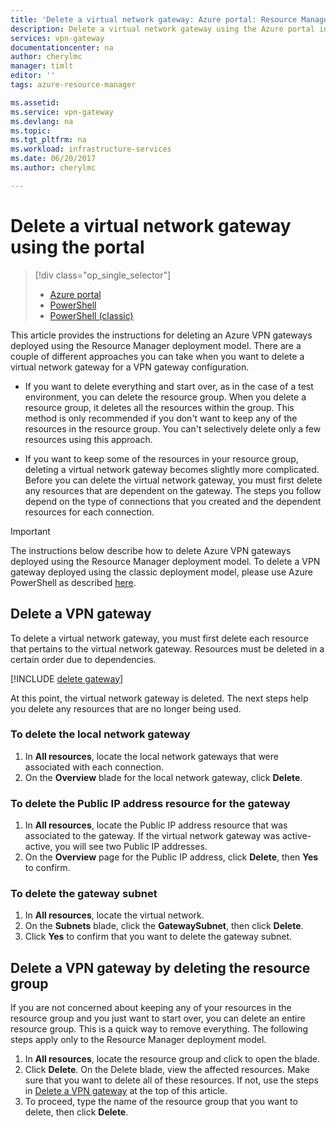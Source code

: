 ```yaml
---
title: 'Delete a virtual network gateway: Azure portal: Resource Manager | Microsoft Docs'
description: Delete a virtual network gateway using the Azure portal in the Resource Manager deployment model. 
services: vpn-gateway
documentationcenter: na
author: cherylmc
manager: timlt
editor: ''
tags: azure-resource-manager

ms.assetid: 
ms.service: vpn-gateway
ms.devlang: na
ms.topic: 
ms.tgt_pltfrm: na
ms.workload: infrastructure-services
ms.date: 06/20/2017
ms.author: cherylmc

---
```

# Delete a virtual network gateway using the portal

> [!div class="op_single_selector"]
> * [Azure portal](vpn-gateway-delete-vnet-gateway-portal.md)
> * [PowerShell](vpn-gateway-delete-vnet-gateway-powershell.md)
> * [PowerShell (classic)](vpn-gateway-delete-vnet-gateway-classic-powershell.md)

This article provides the instructions for deleting an Azure VPN gateways deployed using the Resource Manager deployment model. There are a couple of different approaches you can take when you want to delete a virtual network gateway for a VPN gateway configuration.

- If you want to delete everything and start over, as in the case of a test environment, you can delete the resource group. When you delete a resource group, it deletes all the resources within the group. This method is only recommended if you don't want to keep any of the resources in the resource group. You can't selectively delete only a few resources using this approach.

- If you want to keep some of the resources in your resource group, deleting a virtual network gateway becomes slightly more complicated. Before you can delete the virtual network gateway, you must first delete any resources that are dependent on the gateway. The steps you follow depend on the type of connections that you created and the dependent resources for each connection.

> [!IMPORTANT]
> The instructions below describe how to delete Azure VPN gateways deployed using the Resource Manager deployment model. To delete a VPN gateway deployed using the classic deployment model, please use Azure PowerShell as described [here](vpn-gateway-delete-vnet-gateway-classic-powershell.md).


## Delete a VPN gateway

To delete a virtual network gateway, you must first delete each resource that pertains to the virtual network gateway. Resources must be deleted in a certain order due to dependencies.

[!INCLUDE [delete gateway](../../includes/vpn-gateway-delete-vnet-gateway-portal-include.md)]

At this point, the virtual network gateway is deleted. The next steps help you delete any resources that are no longer being used.

### To delete the local network gateway

1. In **All resources**, locate the local network gateways that were associated with each connection.
2. On the **Overview** blade for the local network gateway, click **Delete**.

### To delete the Public IP address resource for the gateway

1. In **All resources**, locate the Public IP address resource that was associated to the gateway. If the virtual network gateway was active-active, you will see two Public IP addresses. 
2. On the **Overview** page for the Public IP address, click **Delete**, then **Yes** to confirm.

### To delete the gateway subnet

1. In **All resources**, locate the virtual network. 
2. On the **Subnets** blade, click the **GatewaySubnet**, then click **Delete**. 
3. Click **Yes** to confirm that you want to delete the gateway subnet.

## <a name="deleterg"></a>Delete a VPN gateway by deleting the resource group

If you are not concerned about keeping any of your resources in the resource group and you just want to start over, you can delete an entire resource group. This is a quick way to remove everything. The following steps apply only to the Resource Manager deployment model.

1. In **All resources**, locate the resource group and click to open the blade.
2. Click **Delete**. On the Delete blade, view the affected resources. Make sure that you want to delete all of these resources. If not, use the steps in [Delete a VPN gateway](#deletegw) at the top of this article.
3. To proceed, type the name of the resource group that you want to delete, then click **Delete**.
